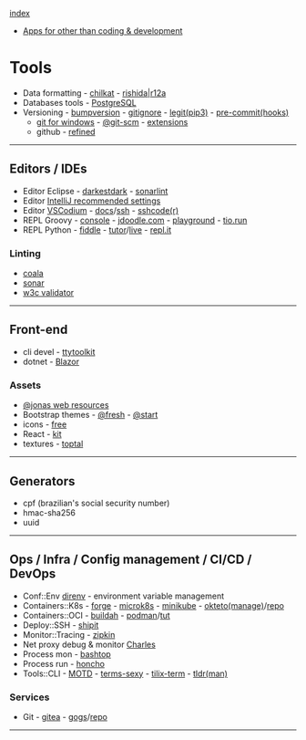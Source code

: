 [index](README.md#dev-links)

* [Apps for other than coding & development](https://www.notion.so/Apps-a0911d71491446678fb3c3a8233cbe5b)

# Tools

* Data formatting - [chilkat](https://tools.chilkat.io/) - [rishida|r12a](https://r12a.github.io/)
* Databases tools - [PostgreSQL](https://www.enterprisedb.com/blog/top-tools-manage-postgres-enterprise-administration-performance-high-availability-and)
* Versioning - [bumpversion](https://github.com/peritus/bumpversion) - [gitignore](https://github.com/github/gitignore) - [legit(pip3)](https://github.com/kennethreitz/legit) - [pre-commit(hooks)](https://pre-commit.com/)
  - [git for windows](https://gitforwindows.org/) - [@git-scm](https://git-scm.com/download/win) - [extensions](https://github.com/gitextensions/gitextensions#downloads)
  - github - [refined](https://github.com/sindresorhus/refined-github)

---

## Editors / IDEs

* Editor Eclipse - [darkestdark](https://marketplace.eclipse.org/content/darkest-dark-theme-devstyle) - [sonarlint](https://marketplace.eclipse.org/content/sonarlint)
* Editor [IntelliJ recommended settings](https://darekkay.com/blog/intellij-idea-settings/)
* Editor [VSCodium](https://vscodium.com/) - [docs](https://github.com/VSCodium/vscodium/blob/master/DOCS.md)/[ssh](https://code.visualstudio.com/docs/remote/ssh) - [sshcode(r)](https://github.com/cdr/sshcode)
* REPL Groovy - [console](https://groovyconsole.appspot.com/) - [jdoodle.com](https://www.jdoodle.com/execute-groovy-online) - [playground](https://groovy-playground.appspot.com/) - [tio.run](https://tio.run/#groovy)
* REPL Python - [fiddle](http://pythonfiddle.com/) - [tutor](http://pythontutor.com/)/[live](http://pythontutor.com/live.html#mode=edit) - [repl.it](https://repl.it/languages/python3)

### Linting

* [coala](https://coala.io/)
* [sonar](https://www.sonarqube.org/)
* [w3c validator](https://validator.w3.org/#validate_by_input)

---

## Front-end

* cli devel - [ttytoolkit](https://ttytoolkit.org/)
* dotnet - [Blazor](https://dotnet.microsoft.com/apps/aspnet/web-apps/blazor)

### Assets

* [@jonas web resources](http://codingheroes.io/resources/)
* Bootstrap themes - [@fresh](https://freshdesignweb.com/free-bootstrap-templates/) - [@start](https://startbootstrap.com/)
* icons - [free](https://icon-library.net/)
* React - [kit](https://blog.logrocket.com/top-7-ui-libraries-and-kits-for-react/)
* textures - [toptal](https://www.toptal.com/designers/subtlepatterns/)

---

## Generators

* cpf (brazilian's social security number)
* hmac-sha256
* uuid

---

## Ops / Infra / Config management / CI/CD / DevOps

* Conf::Env [direnv](https://direnv.net/) - environment variable management
* Containers::K8s - [forge](https://forge.sh/) - [microk8s](https://microk8s.io/) - [minikube](https://minikube.sigs.k8s.io/) - [okteto(manage)](https://okteto.com/)/[repo](https://github.com/okteto/okteto)
* Containers::OCI - [buildah](https://buildah.io/) - [podman](https://podman.io/)/[tut](https://developers.redhat.com/blog/2019/01/15/podman-managing-containers-pods/)
* Deploy::SSH - [shipit](https://github.com/sapegin/shipit)
* Monitor::Tracing - [zipkin](https://zipkin.io/)
* Net proxy debug & monitor [Charles](https://www.charlesproxy.com/)
* Process mon - [bashtop](https://github.com/aristocratos/bashtop)
* Process run - [honcho](https://github.com/nickstenning/honcho)
* Tools::CLI - [MOTD](https://www.putorius.net/custom-motd-login-screen-linux.html) - [terms-sexy](https://terminalsare.sexy/) - [tilix-term](https://gnunn1.github.io/tilix-web/) - [tldr(man)](https://github.com/tldr-pages/tldr)

### Services

* Git - [gitea](https://gitea.io/en-us/) - [gogs](https://gogs.io/)/[repo](https://github.com/gogs/gogs)

---
